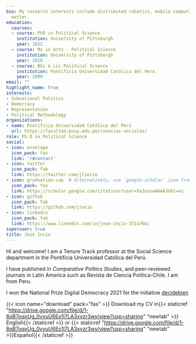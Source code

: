 ```yaml
---
bio: My research interests include distributed robotics, mobile computing and programmable
  matter.
education:
  courses:
  - course: PhD in Political Science
    institution: University of Pittsburgh
    year: 2022
  - course: Ms in Arts - Political Science
    institution: University of Pittsburgh
    year: 2018
  - course: BSc & Lic Political Science
    institution: Pontificia Universidad Católica del Perú
    year: 2009
email: ""
highlight_name: true
interests:
- Subnational Politics
- Democracy
- Representation
- Political Methodology
organizations:
- name: Pontificia Universidad Católica del Perú
  url: https://facultad.pucp.edu.pe/ciencias-sociales/
role: Ph.D in Political Science
social:
- icon: envelope
  icon_pack: fas
  link: '/#contact'
- icon: twitter
  icon_pack: fab
  link: https://twitter.com/jlincio
- icon: graduation-cap  # Alternatively, use `google-scholar` icon from `ai` icon pack
  icon_pack: fas
  link: https://scholar.google.com/citations?user=XaJuxzwAAAAJ&hl=es
- icon: github
  icon_pack: fab
  link: https://github.com/jincio
- icon: linkedin
  icon_pack: fab
  link: https://www.linkedin.com/in/jose-incio-371a76b/
superuser: true
title: José Incio
---
```


Hi and welcome! I am a Tenure Track professor at the Social Science department in the Pontificia Universidad Católica del Perú.

I have  published in *Comparative Politics Studies*, and peer-reviewed journals in Latin America such as Revista de Ciencia Política-Chile. I am from Peru.

I won the National Prize Digital Democracy 2021 for the initiative [decidebien](https://joseincio.com/project/decidebien/)

{{< icon name="download" pack="fas" >}} Download my CV in{{< staticref "https://drive.google.com/file/d/1-8qB7oqxUg_0vyuU6Eo1l7LA3xyzr3wy/view?usp=sharing" "newtab" >}} English{{< /staticref >}} or {{< staticref "https://drive.google.com/file/d/1-8qB7oqxUg_0vyuU6Eo1l7LA3xyzr3wy/view?usp=sharing" "newtab" >}}Español{{< /staticref >}}
